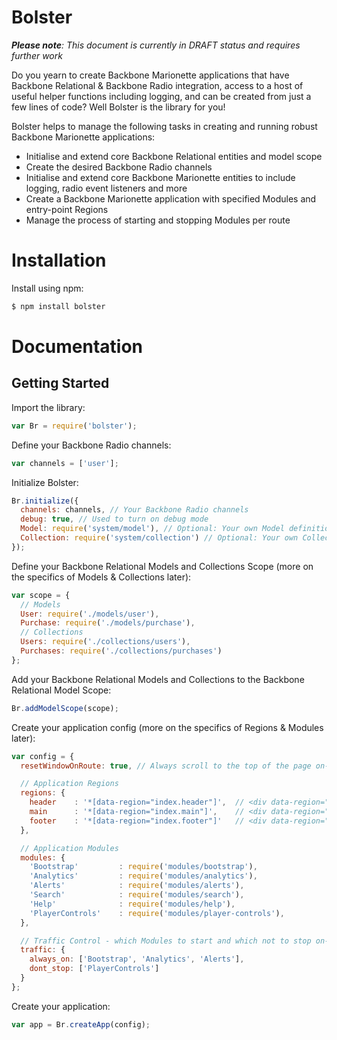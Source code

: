 Bolster
===

***Please note**: This document is currently in DRAFT status and requires further work*

Do you yearn to create Backbone Marionette applications that have Backbone Relational & Backbone Radio integration, access to a host of useful helper functions including logging, and can be created from just a few lines of code? Well Bolster is the library for you! 

Bolster helps to manage the following tasks in creating and running robust Backbone Marionette applications:

* Initialise and extend core Backbone Relational entities and model scope
* Create the desired Backbone Radio channels
* Initialise and extend core Backbone Marionette entities to include logging, radio event listeners and more
* Create a Backbone Marionette application with specified Modules and entry-point Regions
* Manage the process of starting and stopping Modules per route

# Installation

Install using npm:

```javascript
$ npm install bolster
```

# Documentation

## Getting Started

Import the library:

```javascript
var Br = require('bolster');
```

Define your Backbone Radio channels:

```javascript
var channels = ['user'];
```

Initialize Bolster:

```javascript
Br.initialize({
  channels: channels, // Your Backbone Radio channels
  debug: true, // Used to turn on debug mode
  Model: require('system/model'), // Optional: Your own Model definition which will inherit all the properties of the Br Model definition
  Collection: require('system/collection') // Optional: Your own Collection definition which will inherit all the properties of the Br Collection definition
});
```

Define your Backbone Relational Models and Collections Scope (more on the specifics of Models & Collections later):

```javascript
var scope = {
  // Models
  User: require('./models/user'),
  Purchase: require('./models/purchase'),
  // Collections
  Users: require('./collections/users'),
  Purchases: require('./collections/purchases')
};
```

Add your Backbone Relational Models and Collections to the Backbone Relational Model Scope:

```javascript
Br.addModelScope(scope);
```

Create your application config (more on the specifics of Regions & Modules later):

```javascript
var config = {
  resetWindowOnRoute: true, // Always scroll to the top of the page on-route

  // Application Regions
  regions: {
    header    : '*[data-region="index.header"]',  // <div data-region="index.header"></div> in your HTML
    main      : '*[data-region="index.main"]',    // <div data-region="index.main"></div> in your HTML
    footer    : '*[data-region="index.footer"]'   // <div data-region="index.footer"></div> in your HTML
  },

  // Application Modules
  modules: {
    'Bootstrap'         : require('modules/bootstrap'),
    'Analytics'         : require('modules/analytics'),
    'Alerts'            : require('modules/alerts'),
    'Search'            : require('modules/search'),
    'Help'              : require('modules/help'),
    'PlayerControls'    : require('modules/player-controls'),
  },

  // Traffic Control - which Modules to start and which not to stop on-route
  traffic: {
    always_on: ['Bootstrap', 'Analytics', 'Alerts'],
    dont_stop: ['PlayerControls']
  }
};
```

Create your application:

```javascript
var app = Br.createApp(config);
```